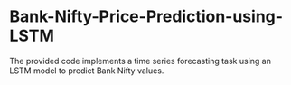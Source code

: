 # Bank-Nifty-Price-Prediction-using-LSTM
The provided code implements a time series forecasting task using an LSTM model to predict Bank Nifty values. 
